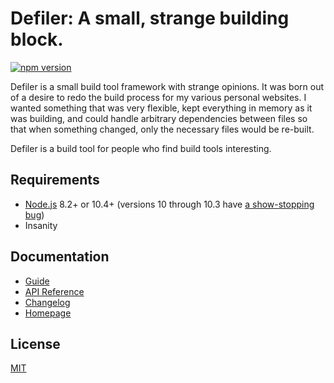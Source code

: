 # Defiler: A small, strange building block.

[![npm version](https://img.shields.io/npm/v/defiler.svg?style=flat-square)](https://www.npmjs.com/package/defiler)

Defiler is a small build tool framework with strange opinions. It was born out of a desire to redo the build process for my various personal websites. I wanted something that was very flexible, kept everything in memory as it was building, and could handle arbitrary dependencies between files so that when something changed, only the necessary files would be re-built.

Defiler is a build tool for people who find build tools interesting.

## Requirements

- [Node.js](https://nodejs.org/) 8.2+ or 10.4+ (versions 10 through 10.3 have [a show-stopping bug](https://github.com/nodejs/node/issues/20274))
- Insanity

## Documentation

- [Guide](GUIDE.md)
- [API Reference](API.md)
- [Changelog](CHANGELOG.md)
- [Homepage](https://conduitry.io/defiler)

## License

[MIT](LICENSE)
